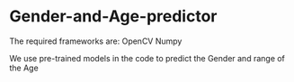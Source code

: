 # Gender-and-Age-predictor

The required frameworks are:
OpenCV
Numpy

We use pre-trained models in the code to predict the Gender and range of the Age
